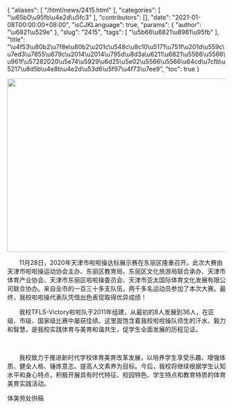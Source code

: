 {
    "aliases": [
        "/html/news/2415.html"
    ],
    "categories": [
        "\u65b0\u95fb\u4e2d\u5fc3"
    ],
    "contributors": [],
    "date": "2021-01-08T00:00:00+08:00",
    "isCJKLanguage": true,
    "params": {
        "author": "\u6821\u529e"
    },
    "slug": "2415",
    "tags": [
        "\u5b66\u6821\u8981\u95fb"
    ],
    "title": "\u4f53\u80b2\u7f8e\u80b2\u201c\u548c\u8c10\u5171\u751f\u201d\u559c\u7ed3\u7855\u679c\u2014\u2014\u795d\u8d3a\u6211\u6821\u5566\u5566\u961f\u57282020\u5e74\u5929\u6d25\u5e02\u5566\u5566\u64cd\u7cfb\u5217\u8d5b\u4e8b\u4e2d\u53d6\u5f97\u4f73\u7ee9",
    "toc": true
}


<img
    src="https://cdn.tfls.online/mirror/full/3d65302b077b345ad6b480fdcbdac9a4c521bf61.jpg"
    style="display:block;margin-left:auto;margin-right:auto;"
    decoding="async"
    fetchpriority="auto"
    loading="lazy"
    height="400"
    width="600"
/>




        11月28日，2020年天津市啦啦操达标展示赛在东丽区隆重召开。此次大赛由天津市啦啦操运动协会主办、东丽区教育局、东丽区文化旅游局联合承办、天津市体育产业协会、天津市东丽区啦啦操委员会、天津市亚太国际体育文化发展有限公司联合协办。来自全市的一百三十多支队伍，两千多名运动员参加了本次大赛。最终，我校啦啦操代表队凭借出色表现取得优异成绩！




  





 




        我校TFLS-Victory啦啦队于2011年组建，从最初的8人发展到36人，在区级、市级、国家级比赛中屡获佳绩。这里面饱含着我校啦啦操队师生的汗水、毅力和智慧，是我校实践体育与美育和谐共生，促学生全面发展的历程见证。




               




  





        我校致力于推进新时代学校体育美育改革发展，以培养学生享受乐趣、增强体质、健全人格、锤炼意志、提高人文素养为目标。今后，我校将继续根据学生认知水平和身心特点，积极开展具有时代特征、校园特色、学生特点和教育特质的体育美育实践活动。




  





体美劳处供稿




  





  





  



